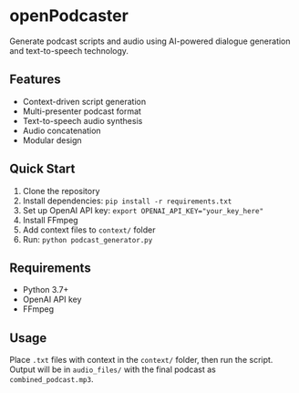# openPodcaster
Generate podcast scripts and audio using AI-powered dialogue generation and text-to-speech technology.

## Features

- Context-driven script generation
- Multi-presenter podcast format
- Text-to-speech audio synthesis
- Audio concatenation
- Modular design

## Quick Start

1. Clone the repository
2. Install dependencies: `pip install -r requirements.txt`
3. Set up OpenAI API key: `export OPENAI_API_KEY="your_key_here"`
4. Install FFmpeg
5. Add context files to `context/` folder
6. Run: `python podcast_generator.py`

## Requirements

- Python 3.7+
- OpenAI API key
- FFmpeg

## Usage

Place `.txt` files with context in the `context/` folder, then run the script. Output will be in `audio_files/` with the final podcast as `combined_podcast.mp3`.

